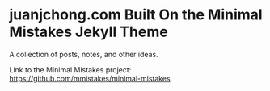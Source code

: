# juanjchong.com Built On the Minimal Mistakes Jekyll Theme

A collection of posts, notes, and other ideas. 

Link to the Minimal Mistakes project: https://github.com/mmistakes/minimal-mistakes